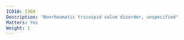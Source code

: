 ```yaml
---
ICD10: I369
Description: "Nonrheumatic tricuspid valve disorder, unspecified"
Matters: Yes
Weight: 1
---
```

